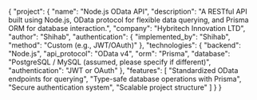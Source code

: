 {
  "project": {
    "name": "Node.js OData API",
    "description": "A RESTful API built using Node.js, OData protocol for flexible data querying, and Prisma ORM for database interaction.",
    "company": "Hybritech Innovation LTD",
    "author": "Shihab",
    "authentication": {
      "implemented_by": "Shihab",
      "method": "Custom (e.g., JWT/OAuth)"
    },
    "technologies": {
      "backend": "Node.js",
      "api_protocol": "OData v4",
      "orm": "Prisma",
      "database": "PostgreSQL / MySQL (assumed, please specify if different)",
      "authentication": "JWT or OAuth"
    },
    "features": [
      "Standardized OData endpoints for querying",
      "Type-safe database operations with Prisma",
      "Secure authentication system",
      "Scalable project structure"
    ]
  }
}


